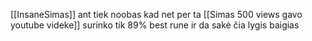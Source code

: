 [[InsaneSimas]] ant tiek noobas kad net per ta [[Simas 500 views gavo youtube videke]] surinko tik 89% best rune ir da sakė čia lygis baigias
